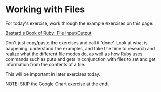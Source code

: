 # Working with Files
For today's exercise, work through the example exercises on this page:

[Bastard's Book of Ruby: File Input/Output](http://ruby.bastardsbook.com/chapters/io/)

Don't just copy/paste the exercises and call it 'done'. Look at what is happening, understand the examples, and take the time to research and realize what the different file modes do, as well as how Ruby uses commands such as puts and gets in conjunction with files to set and get information from the contents of a file.

This will be important in later exercises today.

NOTE: SKIP the Google Chart exercise at the end.